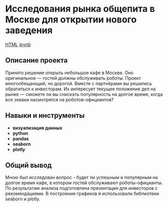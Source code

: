 # Исследования рынка общепита в Москве для открытии нового заведения
[HTML](https://github.com/Joker2k79/Portfolio/blob/main/07_analysis_ab_test_results/a_b_test.html) [ipynb](https://github.com/Joker2k79/Portfolio/blob/main/07_analysis_ab_test_results/a_b_test.ipynb)

## Описание проекта
Принято решение открыть небольшое кафе в Москве. Оно оригинальное — гостей должны обслуживать роботы. Проект многообещающий, но дорогой. Вместе с партнёрами вы решились обратиться к инвесторам. Их интересует текущее положение дел на рынке — сможете ли вы снискать популярность на долгое время, когда все зеваки насмотрятся на роботов-официантов?


## Навыки и инструменты

- **визуализация данных**
- **python**
- **pandas**
- **seaborn**
- **plotly**

##

## Общий вывод
Мною был исследован вопрос - будет ли успешным и популярным на долгое время кафе, в котором гостей обслуживают роботы-официанты. По результатам анализа подготовлена
презентация для инвесторов с рекомендациями. В построении графиков я использовали библиотеки seaborn и plotly. 
